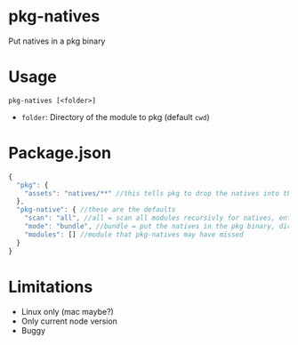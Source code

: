 # pkg-natives
Put natives in a pkg binary

# Usage
`pkg-natives [<folder>]`
 - `folder`: Directory of the module to pkg (default `cwd`)

# Package.json
```js
{
  "pkg": {
    "assets": "natives/**" //this tells pkg to drop the natives into the binary (if you already have sth else in this filed just turn it into an array)
  },
  "pkg-native": { //these are the defaults
    "scan": "all", //all = scan all modules recursivly for natives, entry = scan only the entry file and all files it requires recursivly, manual = do nothing
    "mode": "bundle", //bundle = put the natives in the pkg binary, dir = the natives need to be in the folder of the executable, static = file need to be in the dir specified with option "static"
    "modules": [] //module that pkg-natives may have missed
  }
}
```

# Limitations
 - Linux only (mac maybe?)
 - Only current node version
 - Buggy
